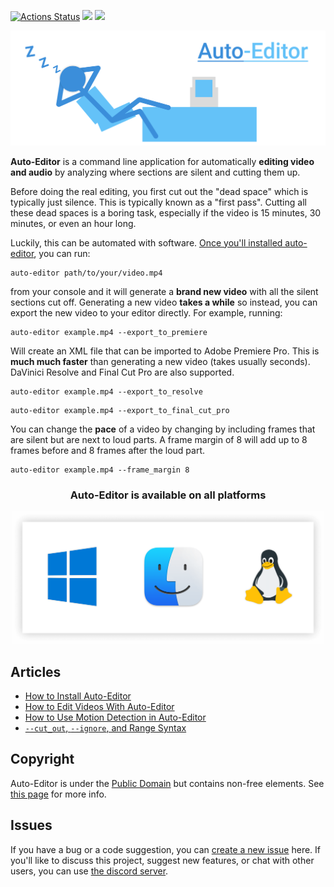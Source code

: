 [![Actions Status](https://github.com/wyattblue/auto-editor/workflows/build/badge.svg)](https://github.com/wyattblue/auto-editor/actions)
<a href="https://discord.com/invite/kMHAWJJ/"><img src="https://img.shields.io/discord/711767814821773372?color=%237289DA&label=chat&logo=discord&logoColor=white"></a>
<img src="https://img.shields.io/badge/version-21w04a-blue.svg">
<p align="center"><img src="https://raw.githubusercontent.com/wyattblue/auto-editor/master/articles/imgs/auto-editor_banner.png" width="700"></p>

**Auto-Editor** is a command line application for automatically **editing video and audio** by analyzing where sections are silent and cutting them up.

Before doing the real editing, you first cut out the "dead space" which is typically just silence. This is typically known as a "first pass". Cutting all these dead spaces is a boring task, especially if the video is 15 minutes, 30 minutes, or even an hour long.

Luckily, this can be automated with software. [Once you'll installed auto-editor](https://github.com/WyattBlue/auto-editor/blob/master/articles/installing.md), you can run:

```
auto-editor path/to/your/video.mp4
```

from your console and it will generate a **brand new video** with all the silent sections cut off. Generating a new video **takes a while** so instead, you can export the new video to your editor directly. For example, running:

```
auto-editor example.mp4 --export_to_premiere
```

Will create an XML file that can be imported to Adobe Premiere Pro. This is **much much faster** than generating a new video (takes usually seconds). DaVinici Resolve and Final Cut Pro are also supported.

```
auto-editor example.mp4 --export_to_resolve
```

```
auto-editor example.mp4 --export_to_final_cut_pro
```


You can change the **pace** of a video by changing by including frames that are silent but are next to loud parts. A frame margin of 8 will add up to 8 frames before and 8 frames after the loud part.

```
auto-editor example.mp4 --frame_margin 8
```

<h3 align="center">Auto-Editor is available on all platforms</h3>
<p align="center"><img src="https://raw.githubusercontent.com/WyattBlue/auto-editor/master/articles/imgs/cross_platform.png" width="500" title="and chromeOS, but they are tricky to set up."></p>


## Articles
 - [How to Install Auto-Editor](https://github.com/WyattBlue/auto-editor/blob/master/articles/installing.md)
 - [How to Edit Videos With Auto-Editor](https://github.com/WyattBlue/auto-editor/blob/master/articles/editing.md)
 - [How to Use Motion Detection in Auto-Editor](https://github.com/WyattBlue/auto-editor/blob/master/articles/motionDetection.md)
 - [`--cut_out`, `--ignore`, and Range Syntax](https://github.com/WyattBlue/auto-editor/blob/master/articles/rangeSyntax.md)

## Copyright
Auto-Editor is under the [Public Domain](https://github.com/WyattBlue/auto-editor/blob/master/LICENSE) but contains non-free elements. See [this page](https://github.com/WyattBlue/auto-editor/blob/master/articles/legalinfo.md) for more info.

## Issues
If you have a bug or a code suggestion, you can [create a new issue](https://github.com/WyattBlue/auto-editor/issues/new) here. If you'll like to discuss this project, suggest new features, or chat with other users, you can use [the discord server](https://discord.com/invite/kMHAWJJ).
